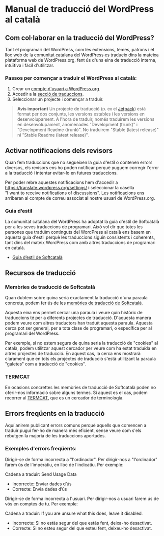 # Manual de traducció del WordPress al català

## Com col·laborar en la traducció del WordPress?

Tant el programari del WordPress, com les extensions, temes, patrons i el lloc web de la comunitat catalana del WordPress es tradueix dins la mateixa plataforma web de WordPress.org, fent ús d'una eina de traducció interna, intuïtiva i fàcil d'utilitzar.

### Passos per començar a traduir el WordPress al català:

1. Crear un [compte d'usuari a WordPress.org](https://login.wordpress.org/register?locale=ca).
2. Accedir a la [secció de traduccions](https://translate.wordpress.org/locale/ca/default/).
3. Seleccionar un projecte i començar a traduir.

> **Avís important**
> Un projecte de traducció (p. ex el [Jetpack](https://translate.wordpress.org/locale/ca/default/wp-plugins/jetpack/)) està format per dos conjunts, les versions estables i les versions en desenvolupament. A l'hora de traduir, només traduirem les versions en desenvolupament, anomenades "Development (trunk)" i "Development Readme (trunk)". No traduirem "Stable (latest release)" ni "Stable Readme (latest release)".

## Activar notificacions dels revisors

Quan fem traduccions que no segueixen la guia d'estil o contenen errors diversos, els revisors ens ho poden notificar perquè puguem corregir l'error a la traducció i intentar evitar-lo en futures traduccions.

Per poder rebre aquestes notificacions hem d'accedir a https://translate.wordpress.org/settings/ i seleccionar la casella "I want to receive notifications of discussions". Les notificacions ens arribaran al compte de correu associat al nostre usuari de WordPress.org.

### Guia d’estil

La comunitat catalana del WordPress ha adoptat la guia d'estil de Softcatalà per a les seves traduccions de programari. Això vol dir que totes les persones que traduïm continguts del WordPress al català ens basem en aquesta guia d'estil perquè les traduccions siguin consistents i coherents, tant dins del mateix WordPress com amb altres traduccions de programari en català.

- [Guia d’estil de Softcatalà](https://www.softcatala.org/guia-estil-de-softcatala/)

## Recursos de traducció

### Memòries de traducció de Softcatalà

Quan dubtem sobre quina seria exactament la traducció d'una paraula concreta, podem fer ús de les [memòries de traducció de Softcatalà](https://www.softcatala.org/recursos/memories/). 

Aquesta eina ens permet cercar una paraula i veure quin històric de traduccions té per a diferents projectes de traducció. D'aquesta manera podem veure com altres traductors han traduït aquesta paraula. Aquesta cerca pot ser general, per a tota clase de programari, o específica per al programari del WordPress.

Per exemple, si no estem segurs de quina seria la traducció de "cookies" al català, podem utilitzar aquest cercador per veure com ha estat traduïda en altres projectes de traducció. En aquest cas, la cerca ens mostrarà clarament que en tots els projectes de traducció s'està utilitzant la paraula "galetes" com a traducció de "cookies".

### TERMCAT

En ocasions concrettes les memòries de traducció de Softcatalà poden no oferir-nos informació sobre alguns termes. Si aquest es el cas, podem recorrer al [TERMCAT](https://www.termcat.cat/ca), que es un cercador de terminología.

## Errors freqüents en la traducció

Aquí anirem publicant errors comuns perquè aquells que comencen a traduir pugui fer-ho de manera més eficient, sense veure com s'els rebutgen la majoria de les traduccions aportades.

### Exemples d'errors freqüents:

Dirigir-se de forma incorrecta a "l'ordinador". Per dirigir-nos a "l'ordinador" farem ús de l'imperatiu, en lloc de l'indicatiu. Per exemple:

Cadena a traduir: Send Usage Data

- Incorrecte: Enviar dades d’ús
- Correcte: Envia dades d’ús

Dirigir-se de forma incorrecta a l'usuari. Per dirigir-nos a usuari farem ús de vós en comptes de tu. Per exemple:

Cadena a traduir: If you are unsure what this does, leave it disabled.

- Incorrecte: Si no estàs segur del que estàs fent, deixa-ho desactivat.
- Correcte: Si no esteu segur del que esteu fent, deixeu-ho desactivat.
